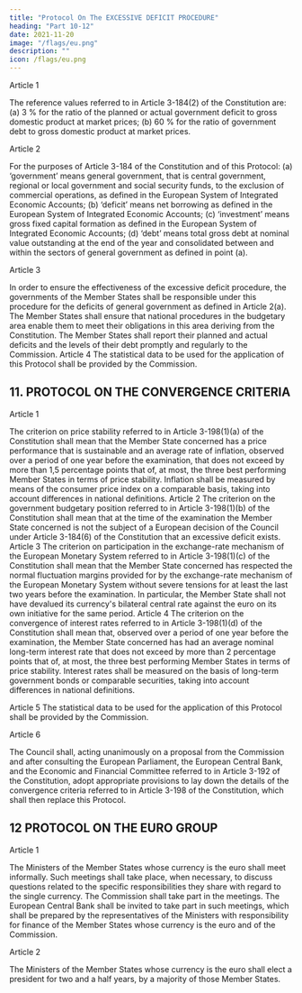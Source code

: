 ```yaml
---
title: "Protocol On The EXCESSIVE DEFICIT PROCEDURE"
heading: "Part 10-12"
date: 2021-11-20
image: "/flags/eu.png"
description: ""
icon: /flags/eu.png
---
```



<!-- THE HIGH CONTRACTING PARTIES,
DESIRING to lay down the details of the excessive deficit procedure referred to in Article 3–184 of the Constitution,
HAVE AGREED upon the following provisions, which shall be annexed to the Treaty establishing a Constitution for
Europe: -->

Article 1

The reference values referred to in Article 3-184(2) of the Constitution are:
(a) 3 % for the ratio of the planned or actual government deficit to gross domestic product at market
prices;
(b) 60 % for the ratio of government debt to gross domestic product at market prices.

Article 2

For the purposes of Article 3-184 of the Constitution and of this Protocol:
(a) ‘government’ means general government, that is central government, regional or local
government and social security funds, to the exclusion of commercial operations, as defined
in the European System of Integrated Economic Accounts;
(b) ‘deficit’ means net borrowing as defined in the European System of Integrated Economic
Accounts;
(c) ‘investment’ means gross fixed capital formation as defined in the European System of Integrated
Economic Accounts;
(d) ‘debt’ means total gross debt at nominal value outstanding at the end of the year and consolidated
between and within the sectors of general government as defined in point (a).

Article 3

In order to ensure the effectiveness of the excessive deficit procedure, the governments of the
Member States shall be responsible under this procedure for the deficits of general government as
defined in Article 2(a). The Member States shall ensure that national procedures in the budgetary area
enable them to meet their obligations in this area deriving from the Constitution. The Member States
shall report their planned and actual deficits and the levels of their debt promptly and regularly to the
Commission.
Article 4
The statistical data to be used for the application of this Protocol shall be provided by the
Commission.


## 11. PROTOCOL ON THE CONVERGENCE CRITERIA

<!-- THE HIGH CONTRACTING PARTIES,
DESIRING to lay down the details of the convergence criteria which shall guide the Union in taking decisions referred to
in Article 3-198 of the Constitution to end the derogations of those Member States with a derogation,
HAVE AGREED upon the following provisions, which shall be annexed to the Treaty establishing a Constitution for
Europe: -->

Article 1

The criterion on price stability referred to in Article 3-198(1)(a) of the Constitution shall mean that
the Member State concerned has a price performance that is sustainable and an average rate of
inflation, observed over a period of one year before the examination, that does not exceed by more
than 1,5 percentage points that of, at most, the three best performing Member States in terms of
price stability. Inflation shall be measured by means of the consumer price index on a comparable
basis, taking into account differences in national definitions.
Article 2
The criterion on the government budgetary position referred to in Article 3-198(1)(b) of the
Constitution shall mean that at the time of the examination the Member State concerned is not the
subject of a European decision of the Council under Article 3-184(6) of the Constitution that an
excessive deficit exists.
Article 3
The criterion on participation in the exchange-rate mechanism of the European Monetary System
referred to in Article 3-198(1)(c) of the Constitution shall mean that the Member State concerned
has respected the normal fluctuation margins provided for by the exchange-rate mechanism of the
European Monetary System without severe tensions for at least the last two years before the
examination. In particular, the Member State shall not have devalued its currency's bilateral central
rate against the euro on its own initiative for the same period.
Article 4
The criterion on the convergence of interest rates referred to in Article 3-198(1)(d) of the
Constitution shall mean that, observed over a period of one year before the examination, the Member
State concerned has had an average nominal long-term interest rate that does not exceed by more
than 2 percentage points that of, at most, the three best performing Member States in terms of price
stability. Interest rates shall be measured on the basis of long-term government bonds or comparable
securities, taking into account differences in national definitions.

Article 5
The statistical data to be used for the application of this Protocol shall be provided by the
Commission.

Article 6

The Council shall, acting unanimously on a proposal from the Commission and after consulting the European Parliament, the European Central Bank, and the Economic and Financial Committee referred to in Article 3-192 of the Constitution, adopt appropriate provisions to lay down the details
of the convergence criteria referred to in Article 3-198 of the Constitution, which shall then replace
this Protocol.


## 12 PROTOCOL ON THE EURO GROUP

<!-- THE HIGH CONTRACTING PARTIES,
DESIRING to promote conditions for stronger economic growth in the European Union and, to that end, to develop
ever‑closer coordination of economic policies within the euro area,
CONSCIOUS of the need to lay down special provisions for enhanced dialogue between the Member States whose
currency is the euro, pending the euro becoming the currency of all Member States of the Union,
HAVE AGREED upon the following provisions, which are annexed to the Treaty establishing a Constitution for Europe: -->

Article 1

The Ministers of the Member States whose currency is the euro shall meet informally. Such meetings
shall take place, when necessary, to discuss questions related to the specific responsibilities they share
with regard to the single currency. The Commission shall take part in the meetings. The
European Central Bank shall be invited to take part in such meetings, which shall be prepared by the
representatives of the Ministers with responsibility for finance of the Member States whose currency
is the euro and of the Commission.

Article 2

The Ministers of the Member States whose currency is the euro shall elect a president for two and a
half years, by a majority of those Member States.
